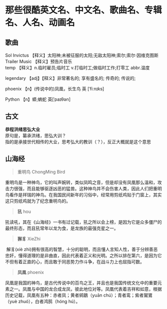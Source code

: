 # 那些很酷英文名、中文名、歌曲名、专辑名、人名、动画名

## 歌曲
Sol Invictus    【释义】太阳神;未被征服的太阳;无敌太阳神;索尔;索尔·因维克图斯  
Trailer Music   【释义】预告片音乐  
temp            【释义】n.临时雇员;临时工 v.打临时工;做临时工作;打零工 abbr.温度

legendary  【adj】【释义】非常著名的;  享有盛名的;  传奇的;  传说的;  

phoenix     【n】(传说中的)凤凰，长生鸟   英 [ˈfiːnɪks]

Python       【n】蟒;蚺蛇     英[ˈpaɪθən] 

## 古文
**恭程洪绪思弘大业**   
原句是，纂承洪绪，思弘大训？  
指的是承接世代相传的大业，思考弘大的教训（？），反正大概就是这个意思



## 山海经
> 重明鸟  ChongMing Bird

​	重明鸟是一种神鸟，它的叫声婉转，类似凤鸣之音，但是却没有凤凰那么温和，攻击力很强，而且能够驱逐凶恶的猛兽。这种神鸟并不会伤害人类，因此人们把重明鸟看作是祥瑞的神鸟。在我国民间新年的习俗中，经常用剪纸鸡贴于门窗上，其实这只剪纸鸡就为了纪念重明鸟的。

> **犼**  hou

​	犼读吼，其在《山海经》一书有过记载，犼之所以会上榜，是因为它是众多僵尸的最终形态，而且犼常年以龙为食，是龙族的最强克星之一。

> **獬豸** XieZhi

​	解豸(xiè zhì)拥有很高的智慧，十分的聪明，而且懂人言知人性，善于分辨善恶忠奸，懂得道理的是非曲直，因此代表着正义和光明。之所以排在第六，是因为它不但有着正直的心，而且敢于同恶势力作斗争，在战斗力上也屈指可数。

> **凤凰**  phoenix

​	凤凰是我国的神鸟，是古代传说中的百鸟之王，并且也是我国传统文化中的重要元素之一。凤凰与中国的龙合成龙凤，彼此地位对等。凤凰代表着吉祥和如意，根据历史记载，凤凰有五种：赤者凤；黄者鹓鶵（yuān chú）；青者鸾；紫者鸑鷟（yuè zhuó），白者鸿鹄（hóng hú）。
